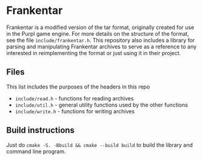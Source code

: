 # Frankentar
Frankentar is a modified version of the tar format, originally created for use in the Purpl game engine. For more details on the structure of the format, see the file `include/frankentar.h`. This repository also includes a library for parsing and manipulating Frankentar archives to serve as a reference to any interested in reimplementing the format or just using it in their project.

## Files
This list includes the purposes of the headers in this repo
- `include/read.h` - functions for reading archives
- `include/util.h` - general utility functions used by the other functions
- `include/write.h` - functions for writing archives

## Build instructions
Just do `cmake -S. -Bbuild && cmake --build build` to build the library and command line program.
